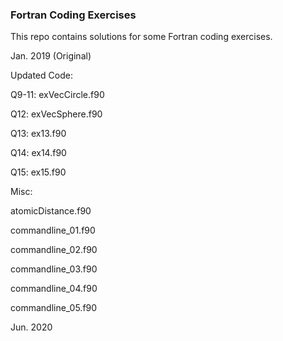 ### Fortran Coding Exercises

This repo contains solutions for some Fortran coding exercises.

Jan. 2019 (Original) 

Updated Code:

Q9-11: exVecCircle.f90

Q12: exVecSphere.f90

Q13: ex13.f90

Q14: ex14.f90

Q15: ex15.f90

Misc: 

atomicDistance.f90 	

commandline_01.f90

commandline_02.f90 	
	
commandline_03.f90
 	
commandline_04.f90

commandline_05.f90

Jun. 2020 

